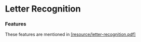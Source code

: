 # Letter Recognition

### Features
These features are mentioned in [[resource/letter-recognition.pdf]](https://github.com/linghuazaii/letter-recognition/blob/master/resource/letter-recognition.pdf)
